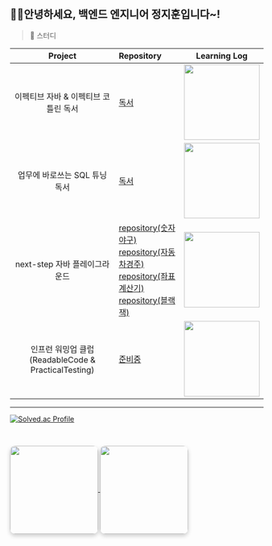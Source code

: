 ## 🍬✨안녕하세요, 백엔드 엔지니어 정지훈입니다~!


<div align="left">


> 🌱 스터디

| Project | Repository | Learning Log |
|:-----:|:---|:---:|
|이펙티브 자바 & 이펙티브 코틀린 독서|[독서](https://github.com/Jeongjjuna/effective)|<img src="https://github.com/user-attachments/assets/84cbe6ff-18c7-4897-8927-30055ab5c386" width="150px"/>|
|업무에 바로쓰는 SQL 튜닝 독서 |[독서](https://wlgns2305.tistory.com/category/%EC%8A%A4%ED%84%B0%EB%94%94/%EC%97%85%EB%AC%B4%EC%97%90%20%EB%B0%94%EB%A1%9C%20%EC%93%B0%EC%9D%B4%EB%8A%94%20SQL%20%ED%8A%9C%EB%8B%9D)|<img src="https://github.com/user-attachments/assets/5779e625-4038-4953-86ac-900e3d69f64b" width="150px"/>|
|next-step 자바 플레이그라운드|[repository(숫자야구)](https://github.com/Jeongjjuna/next-step-baseball-playground)<br> [repository(자동차경주)](https://github.com/Jeongjjuna/next-step-racingcar-playground)<br> [repository(좌표계산기)](https://github.com/Jeongjjuna/next-step-coordinate-playground/tree/develop)<br> [repository(블랙잭)](https://github.com/Jeongjjuna/next-step-blackjack-playground)<br>|<img src="https://github.com/user-attachments/assets/0fdef9bb-e288-4a9a-8486-4d7a78f5b06d" width="150px"/>|
|인프런 워밍업 클럽(ReadableCode & PracticalTesting)|[준비중](없음)|<img src="https://github.com/user-attachments/assets/3df1cb88-146f-4398-b4b9-cb3f5634f4f9" width="150px"/>|


---

<div align="left">

[![Solved.ac Profile](http://mazassumnida.wtf/api/v2/generate_badge?boj=wlgns2234)](https://solved.ac/wlgns2234/)
  
</div>



</summary>
<br>
<p align="left">
  <a href="https://github.com/jeongjjuna">
    <img align="center" style="height: 175px; border-radius: 10px; box-shadow: 0 4px 8px rgba(0, 0, 0, 0.2);" src="https://github-readme-stats.vercel.app/api?username=Jeongjjuna&show_icons=true&hide_border=true&title_color=cff0ff&icon_color=ffa726&text_color=daf7dc&bg_color=263238&count_private=true&include_all_commits=true"/>
  </a>
  <a href="https://github.com/jeongjjuna">
    <img align="center" style="height: 175px; border-radius: 10px; box-shadow: 0 4px 8px rgba(0, 0, 0, 0.2);" src="https://github-readme-stats.vercel.app/api/top-langs/?username=Jeongjjuna&text_color=daf7dc&bg_color=263238&title_color=cff0ff&langs_count=15&hide=c%23,scss,objective-c,shaderlab,hlsl&layout=compact&hide_border=true" />
  </a>
</p>
</details>

</div>
